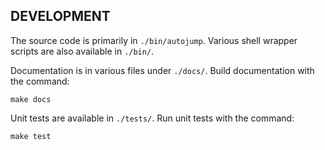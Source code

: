 ## DEVELOPMENT

The source code is primarily in `./bin/autojump`. Various shell wrapper scripts are also available in `./bin/`.

Documentation is in various files under `./docs/`. Build documentation with the command:

    make docs

Unit tests are available in `./tests/`. Run unit tests with the command:

    make test
